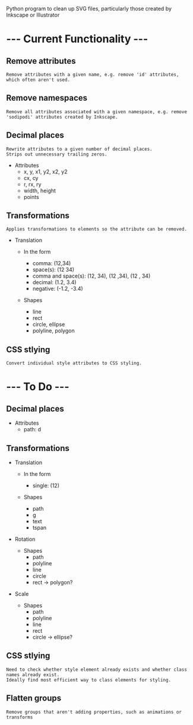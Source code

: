 Python program to clean up SVG files, particularly those created by Inkscape or Illustrator

# --- Current Functionality ---

## Remove attributes
	Remove attributes with a given name, e.g. remove 'id' attributes, which often aren't used.

## Remove namespaces
	Remove all attributes associated with a given namespace, e.g. remove 'sodipodi' attributes created by Inkscape.

## Decimal places
    Rewrite attributes to a given number of decimal places.
    Strips out unnecessary trailing zeros.
    
* Attributes
	- x, y, x1, y2, x2, y2
	- cx, cy
	- r, rx, ry
	- width, height
	- points

## Transformations
	Applies transformations to elements so the attribute can be removed.

* Translation
    - In the form
        - comma: (12,34)
        - space(s): (12 34)
        - comma and space(s): (12, 34), (12 ,34), (12 , 34)
        - decimal: (1.2, 3.4)
        - negative: (-1.2, -3.4)
        
    - Shapes
        - line
        - rect
        - circle, ellipse
        - polyline, polygon

## CSS stlying
    Convert individual style attributes to CSS styling.
    
# --- To Do ---

## Decimal places    
* Attributes
	- path: d

## Transformations

* Translation
    - In the form
        - single: (12)

    - Shapes
        - path
        - g
        - text
        - tspan
        
* Rotation
    - Shapes
        - path
        - polyline
        - line
        - circle
        - rect -> polygon?
        
* Scale
    - Shapes
        - path
        - polyline
        - line
        - rect
        - circle -> ellipse?
            
## CSS stlying
	Need to check whether style element already exists and whether class names already exist.
    Ideally find most efficient way to class elements for styling.
    
## Flatten groups
	Remove groups that aren't adding properties, such as animations or transforms

